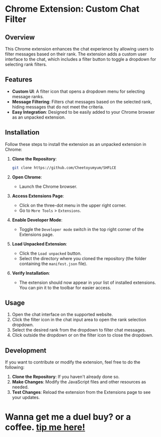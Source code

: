 ﻿# Chrome Extension: Custom Chat Filter

## Overview

This Chrome extension enhances the chat experience by allowing users to filter messages based on their rank. The extension adds a custom user interface to the chat, which includes a filter button to toggle a dropdown for selecting rank filters.

## Features

- **Custom UI**: A filter icon that opens a dropdown menu for selecting message ranks.
- **Message Filtering**: Filters chat messages based on the selected rank, hiding messages that do not meet the criteria.
- **Easy Integration**: Designed to be easily added to your Chrome browser as an unpacked extension.

## Installation

Follow these steps to install the extension as an unpacked extension in Chrome:

1. **Clone the Repository**:
   ```bash
   git clone https://github.com/Cheetoyumyum/SHFLCE
   ```

2. **Open Chrome**:
   - Launch the Chrome browser.

3. **Access Extensions Page**:
   - Click on the three-dot menu in the upper right corner.
   - Go to `More Tools` > `Extensions`.

4. **Enable Developer Mode**:
   - Toggle the `Developer mode` switch in the top right corner of the Extensions page.

5. **Load Unpacked Extension**:
   - Click the `Load unpacked` button.
   - Select the directory where you cloned the repository (the folder containing the `manifest.json` file).

6. **Verify Installation**:
   - The extension should now appear in your list of installed extensions. You can pin it to the toolbar for easier access.

## Usage

1. Open the chat interface on the supported website.
2. Click the filter icon in the chat input area to open the rank selection dropdown.
3. Select the desired rank from the dropdown to filter chat messages.
4. Click outside the dropdown or on the filter icon to close the dropdown.

## Development

If you want to contribute or modify the extension, feel free to do the following:

1. **Clone the Repository**: If you haven't already done so.
2. **Make Changes**: Modify the JavaScript files and other resources as needed.
3. **Test Changes**: Reload the extension from the Extensions page to see your updates.



# Wanna get me a duel buy? or a coffee. [tip me here!](https://shuffle.com/?md-tab=tip&modal=wallet&md-name=cheetoyumyum)
